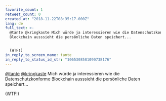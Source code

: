 ```yaml
---
favorite_count: 1
retweet_count: 0
created_at: "2018-11-22T08:35:17.000Z"
lang: de
full_text: >-
  @tante @kringkaste Mich würde ja interessieren wie die Datenschutzkonforme
  Blockchain ausssieht die persönliche Daten speichert... 


  (WTF!)
in_reply_to_screen_name: tante
in_reply_to_status_id_str: "1065308581090738176"
---
```


[@tante](https://twitter.com/tante)
[@kringkaste](https://twitter.com/kringkaste) Mich würde ja interessieren wie
die Datenschutzkonforme Blockchain ausssieht die persönliche Daten speichert...

(WTF!)
